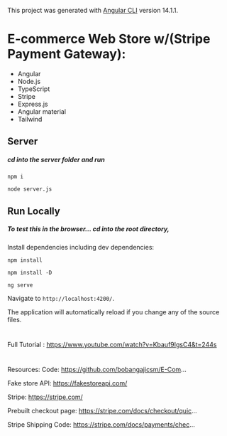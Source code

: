 This project was generated with [Angular CLI](https://github.com/angular/angular-cli) version 14.1.1.

# E-commerce Web Store w/(Stripe Payment Gateway): 
- Angular 
- Node.js 
- TypeScript 
- Stripe 
- Express.js 
- Angular material 
- Tailwind


## Server
##### cd into the server folder and run 
`npm i ` 
 
`node server.js`

## Run Locally

##### To test this in the browser... cd into the root directory,
Install dependencies including dev dependencies:

`npm install` 

`npm install -D`

`ng serve` 

Navigate to `http://localhost:4200/`. 

The application will automatically reload if you change any of the source files.

#

Full Tutorial :
https://www.youtube.com/watch?v=Kbauf9IgsC4&t=244s

#

Resources:
Code: https://github.com/bobangajicsm/E-Com...

Fake store API: https://fakestoreapi.com/

Stripe: https://stripe.com/

Prebuilt checkout page: https://stripe.com/docs/checkout/quic...

Stripe Shipping Code: https://stripe.com/docs/payments/chec...
